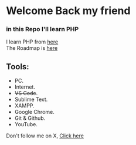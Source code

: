# Welcome Back my friend

### in this Repo I'll learn PHP

I learn PHP from [here](https://www.youtube.com/playlist?list=PLDoPjvoNmBAy41u35AqJUrI-H83DObUDq)  
The Roadmap is [here](https://elzero.org/study/php-bootcamp-2022-study-plan/)  

## Tools:
- PC.
- Internet.
- ~~VS Code~~.
- Sublime Text.
- XAMPP.
- Google Chrome.
- Git & Github.
- YouTube.

Don't follow me on X, [Click here](https://twitter.com/Wesam2021ly?t=T7-5R2s8xv2HnPtTTj8pvw&s=09)
